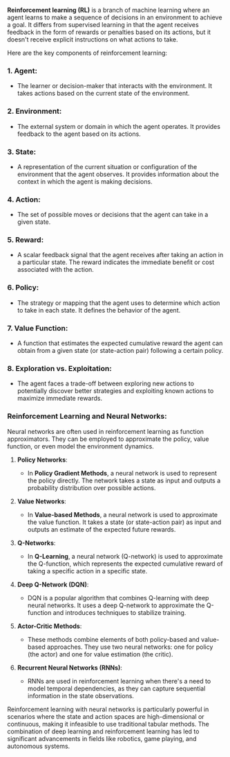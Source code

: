 **Reinforcement learning (RL)** is a branch of machine learning where an agent learns to make a sequence of decisions in an environment to achieve a goal. It differs from supervised learning in that the agent receives feedback in the form of rewards or penalties based on its actions, but it doesn't receive explicit instructions on what actions to take.

Here are the key components of reinforcement learning:

### 1. **Agent**:

- The learner or decision-maker that interacts with the environment. It takes actions based on the current state of the environment.

### 2. **Environment**:

- The external system or domain in which the agent operates. It provides feedback to the agent based on its actions.

### 3. **State**:

- A representation of the current situation or configuration of the environment that the agent observes. It provides information about the context in which the agent is making decisions.

### 4. **Action**:

- The set of possible moves or decisions that the agent can take in a given state.

### 5. **Reward**:

- A scalar feedback signal that the agent receives after taking an action in a particular state. The reward indicates the immediate benefit or cost associated with the action.

### 6. **Policy**:

- The strategy or mapping that the agent uses to determine which action to take in each state. It defines the behavior of the agent.

### 7. **Value Function**:

- A function that estimates the expected cumulative reward the agent can obtain from a given state (or state-action pair) following a certain policy.

### 8. **Exploration vs. Exploitation**:

- The agent faces a trade-off between exploring new actions to potentially discover better strategies and exploiting known actions to maximize immediate rewards.

### Reinforcement Learning and Neural Networks:

Neural networks are often used in reinforcement learning as function approximators. They can be employed to approximate the policy, value function, or even model the environment dynamics.

1. **Policy Networks**:

   - In **Policy Gradient Methods**, a neural network is used to represent the policy directly. The network takes a state as input and outputs a probability distribution over possible actions.

2. **Value Networks**:

   - In **Value-based Methods**, a neural network is used to approximate the value function. It takes a state (or state-action pair) as input and outputs an estimate of the expected future rewards.

3. **Q-Networks**:

   - In **Q-Learning**, a neural network (Q-network) is used to approximate the Q-function, which represents the expected cumulative reward of taking a specific action in a specific state.

4. **Deep Q-Network (DQN)**:

   - DQN is a popular algorithm that combines Q-learning with deep neural networks. It uses a deep Q-network to approximate the Q-function and introduces techniques to stabilize training.

5. **Actor-Critic Methods**:

   - These methods combine elements of both policy-based and value-based approaches. They use two neural networks: one for policy (the actor) and one for value estimation (the critic).

6. **Recurrent Neural Networks (RNNs)**:

   - RNNs are used in reinforcement learning when there's a need to model temporal dependencies, as they can capture sequential information in the state observations.

Reinforcement learning with neural networks is particularly powerful in scenarios where the state and action spaces are high-dimensional or continuous, making it infeasible to use traditional tabular methods. The combination of deep learning and reinforcement learning has led to significant advancements in fields like robotics, game playing, and autonomous systems.
